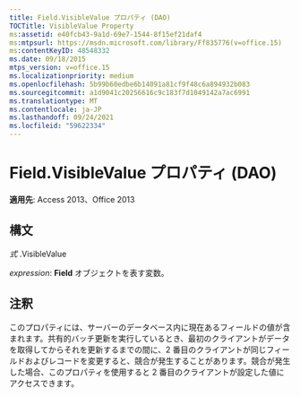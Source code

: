 ```yaml
---
title: Field.VisibleValue プロパティ (DAO)
TOCTitle: VisibleValue Property
ms:assetid: e40fcb43-9a1d-69e7-1544-8f15ef21daf4
ms:mtpsurl: https://msdn.microsoft.com/library/Ff835776(v=office.15)
ms:contentKeyID: 48548332
ms.date: 09/18/2015
mtps_version: v=office.15
ms.localizationpriority: medium
ms.openlocfilehash: 5b99b60edbe6b14091a81cf9f48c6a894932b083
ms.sourcegitcommit: a1d9041c20256616c9c183f7d1049142a7ac6991
ms.translationtype: MT
ms.contentlocale: ja-JP
ms.lasthandoff: 09/24/2021
ms.locfileid: "59622334"
---
```

# <a name="fieldvisiblevalue-property-dao"></a>Field.VisibleValue プロパティ (DAO)


**適用先**: Access 2013、Office 2013

## <a name="syntax"></a>構文

*式* .VisibleValue

*expression*: **Field** オブジェクトを表す変数。

## <a name="remarks"></a>注釈

このプロパティには、サーバーのデータベース内に現在あるフィールドの値が含まれます。共有的バッチ更新を実行しているとき、最初のクライアントがデータを取得してからそれを更新するまでの間に、2 番目のクライアントが同じフィールドおよびレコードを変更すると、競合が発生することがあります。競合が発生した場合、このプロパティを使用すると 2 番目のクライアントが設定した値にアクセスできます。

